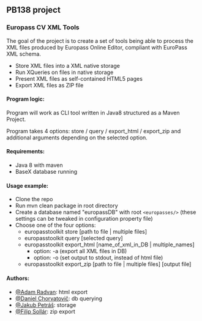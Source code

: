 ## PB138 project
### Europass CV XML Tools


The goal of the project is to create a set of tools being able to process the XML files produced by Europass Online Editor, compliant with EuroPass XML schema.


  - Store XML files into a XML native storage
  - Run XQueries on files in native storage
  - Present XML files as self-contained HTML5 pages
  - Export XML files as ZIP file
  

#### Program logic:

Program will work as CLI tool written in Java8 structured as a Maven Project. 

Program takes 4 options: store / query / export_html / export_zip and additional arguments depending on the selected option.

#### Requirements:
  - Java 8 with maven 
  - BaseX database running

#### Usage example:
  - Clone the repo
  - Run mvn clean package in root directory
  - Create a database named "europassDB" with root `<europasses/>` (these settings can be tweaked in configuration property file)
  - Choose one of the four options:
      - europasstoolkit store [path to file | multiple files]
      - europasstoolkit query [selected query]
      - europasstoolkit export_html [name_of_xml_in_DB | multiple_names]
        - option: -a (export all XML files in DB)
        - option: -o (set output to stdout, instead of html file)
      - europasstoolkit export_zip [path to file | multiple files] [output file]
      
  


#### Authors:
  - [@Adam Radvan](https://github.com/adamradvan): html export
  - [@Daniel Chorvatovič](https://github.com/dchorvat1): db querying
  - [@Jakub Petráš](https://github.com/Jakub2801): storage
  - [@Filip Sollár](https://github.com/kserno): zip export
